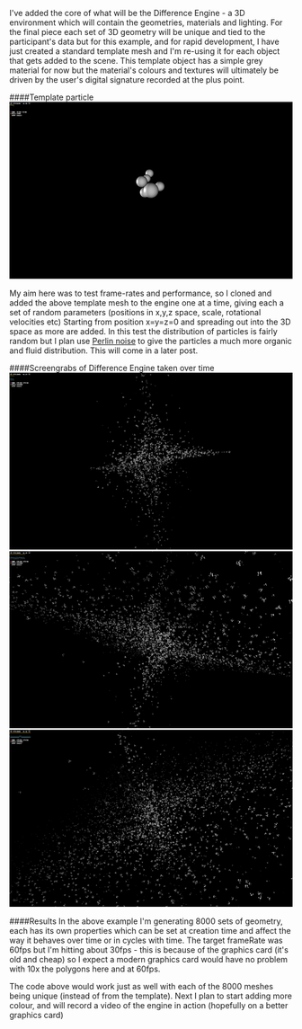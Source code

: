 I've added the core of what will be the Difference Engine - a 3D environment which will contain the geometries, materials and lighting. For the final piece each set of 3D geometry will be unique and tied to the participant's data but for this example, and for rapid development, I have just created a standard template mesh and I'm re-using it for each object that gets added to the scene. This template object has a simple grey material for now but the material's colours and textures will ultimately be driven by the user's digital signature recorded at the plus point.

####Template particle
![Template Particle](../project_images/particles/particleTest_single.jpg?raw=true "Template Particle")

My aim here was to test frame-rates and performance, so I cloned and added the above template mesh to the engine one at a time, giving each a set of random parameters (positions in x,y,z space, scale, rotational velocities etc) Starting from position x=y=z=0 and spreading out into the 3D space as more are added. In this test the distribution of particles is fairly random but I plan use [Perlin noise](http://blog.soulwire.co.uk/laboratory/flash/perlin-noise-flow-field) to give the particles a much more organic and fluid distribution. This will come in a later post.

####Screengrabs of Difference Engine taken over time
![Shot 1](../project_images/particles/particleTest_1.jpg?raw=true "Shot 1")
![Shot 2](../project_images/particles/particleTest_2.jpg?raw=true "Shot 2") 
![Shot 3](../project_images/particles/particleTest_3.jpg?raw=true "Shot 3")  

####Results
In the above example I'm generating 8000 sets of geometry, each has its own properties which can be set at creation time and affect the way it behaves over time or in cycles with time. The target frameRate was 60fps but I'm hitting about 30fps - this is because of the graphics card (it's old and cheap) so I expect a modern graphics card would have no problem with 10x the polygons here and at 60fps.

The code above would work just as well with each of the 8000 meshes being unique (instead of from the template). Next I plan to start adding more colour, and will record a video of the engine in action (hopefully on a better graphics card) 



